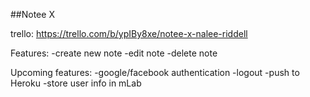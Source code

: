 ##Notee X

trello: https://trello.com/b/ypIBy8xe/notee-x-nalee-riddell

Features: 
-create new note
-edit note
-delete note

Upcoming features:
-google/facebook authentication
-logout
-push to Heroku
-store user info in mLab